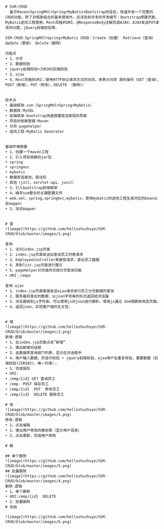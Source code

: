 	# SSM-CRUD
	  基于Maven+SpringMVC+Spring+MyBatis+Bootstrap的组合，快速开发一个完整的CRUD功能，除了对框架组合的基本使用外，还涉及到许多的开发细节：Bootstrap搭建页面，MyBatis逆向工程使用，Rest风格的URI，@ResponseBody注解完成AJAX，AJAX发送PUT请求的问题，jQuery前端校验等。

	SSM-CRUD:SpringMVC+Spring+MyBatis CRUD：Create（创建） Retrieve（查询） Update（更新） Delete（删除）  

	功能点  
	• 1、分页  
	• 2、数据校验  
	• jquery前端校验+JSR303后端校验  
	• 3、ajax  
	• 4、Rest风格的URI；使用HTTP协议请求方式的动词，来表示对资 源的操作（GET（查询），POST（新增），PUT（修改），DELETE （删除））  


	技术点  
	• 基础框架-ssm（SpringMVC+Spring+MyBatis）  
	• 数据库-MySQL  
	• 前端框架-bootstrap快速搭建简洁美观的界面  
	• 项目的依赖管理-Maven  
	• 分页-pagehelper  
	• 逆向工程-MyBatis Generator  


	基础环境搭建  
	• 1、创建一个maven工程  
	• 2、引入项目依赖的jar包  
	• spring  
	• springmvc  
	• mybatis  
	• 数据库连接池，驱动包  
	• 其他（jstl，servlet-api，junit）  
	• 3、引入bootstrap前端框架  
	• 4、编写ssm整合的关键配置文件  
	• web.xml，spring,springmvc,mybatis，使用mybatis的逆向工程生成对应的bean以及mapper  
	• 5、测试mapper  


	# 查
	![image](https://github.com/hellozhuzhuye/SSM-CRUD/blob/master/images/1.png)

	查询
	• 1、访问index.jsp页面  
	• 2、index.jsp页面发送出查询员工列表请求 
	• 3、EmployeeController来接受请求，查出员工数据  
	• 4、来到list.jsp页面进行展示  
	• 5、pageHelper分页插件完成分页查询功能  
	• URI：/emps  

	查询-ajax  
	• 1、index.jsp页面直接发送ajax请求进行员工分页数据的查询  
	• 2、服务器将查出的数据，以json字符串的形式返回给浏览器  
	• 3、浏览器收到js字符串。可以使用js对json进行解析，使用js通过 dom增删改改变页面。  
	• 4、返回json。实现客户端的无关性。 


	# 增
	![image](https://github.com/hellozhuzhuye/SSM-CRUD/blob/master/images/2.png)
	新增-逻辑  
	• 1、在index.jsp页面点击”新增”   
	• 2、弹出新增对话框  
	• 3、去数据库查询部门列表，显示在对话框中  
	• 4、用户输入数据，并进行校验 • jquery前端校验，ajax用户名重复校验，重要数据（后端校验(JSR303)，唯一约束）；  
	• 5、完成保存  
	• URI:   
	• /emp/{id} GET 查询员工   
	• /emp  POST 保存员工   
	• /emp/{id}  PUT  修改员工   
	• /emp/{id}  DELETE 删除员工  

	# 改
	![image](https://github.com/hellozhuzhuye/SSM-CRUD/blob/master/images/3.png)
	修改-逻辑   
	• 1、点击编辑   
	• 2、弹出用户修改的模态框（显示用户信息）   
	• 3、点击更新，完成用户修改  

	# 删

	## 单个删除
	![image](https://github.com/hellozhuzhuye/SSM-CRUD/blob/master/images/5.png)
	## 批量删除
	![image](https://github.com/hellozhuzhuye/SSM-CRUD/blob/master/images/4.png)
	删除-逻辑  
	• 1、单个删除   
	• URI:/emp/{id}  DELETE   
	• 2、批量删除  
	# 总结
	
	![image](https://github.com/hellozhuzhuye/SSM-CRUD/blob/master/images/6.png)
	